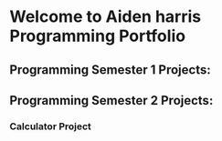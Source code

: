 # Welcome to Aiden harris Programming Portfolio
    
  ## Programming Semester 1 Projects:
    
   ## Programming Semester 2 Projects:
    
   ### Calculator Project
